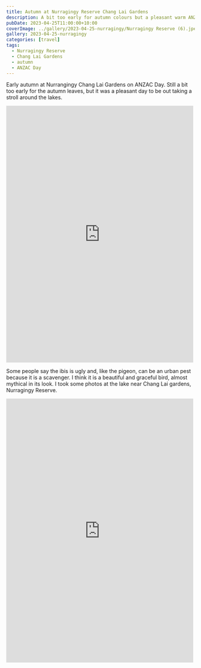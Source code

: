 ```yaml
---
title: Autumn at Nurragingy Reserve Chang Lai Gardens
description: A bit too early for autumn colours but a pleasant warm ANZAC day.
pubDate: 2023-04-25T11:00:00+10:00
coverImage: ../gallery/2023-04-25-nurragingy/Nurragingy Reserve (6).jpeg
gallery: 2023-04-25-nurragingy
categories: [travel]
tags:
  - Nurragingy Reserve
  - Chang Lai Gardens
  - autumn
  - ANZAC Day
---
```


Early autumn at Nurrangingy Chang Lai Gardens on ANZAC Day. Still a bit too early for the autumn leaves, but it was a pleasant day to be out taking a stroll around the lakes.

<iframe src="https://www.facebook.com/plugins/post.php?href=https%3A%2F%2Fwww.facebook.com%2Fchris1.tham%2Fposts%2Fpfbid02JECNk5aMkvVdhNetcaN6CpppJCHGqWiXC289nbohzkybyy68ZQqn5A7TNVwkn6Jcl&show_text=true&width=500" width="500" height="684" style="border:none;overflow:hidden" scrolling="no" frameborder="0" allowfullscreen="true" allow="autoplay; clipboard-write; encrypted-media; picture-in-picture; web-share"></iframe>

Some people say the ibis is ugly and, like the pigeon, can be an urban pest because it is a scavenger. I think it is a beautiful and graceful bird, almost mythical in its look. I took some photos at the lake near Chang Lai gardens, Nurragingy Reserve.

<iframe src="https://www.facebook.com/plugins/post.php?href=https%3A%2F%2Fwww.facebook.com%2Fchris1.tham%2Fposts%2Fpfbid021jQYZGhkUM1MSV7V74vFzH2tPdCeFug5njTexUbn7Gjs37W8V6gsziYUG8Lny35tl&show_text=true&width=500" width="500" height="703" style="border:none;overflow:hidden" scrolling="no" frameborder="0" allowfullscreen="true" allow="autoplay; clipboard-write; encrypted-media; picture-in-picture; web-share"></iframe>

